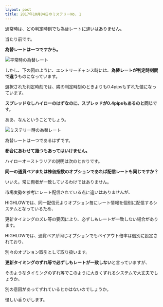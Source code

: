 ```yaml
---
layout: post
title: 2017年10月04日のミステリーNo. 1
---
```


通常時は、どの判定時刻でも為替レートに違いはありません。

当たり前です。

**為替レートは一つですから。**

![平常時の為替レート](https://misteryhunter.github.io/highlow-australia/images/2017-10-04-fig1.JPG "平常時の為替レート")


しかし、下の図のように、エントリーチャンス時には、**為替レートが判定時刻間で違う**ものになっています。

選択された判定時刻では、隣の判定時刻のときよりも0.4pipsもずれた値になっています。

**スプレッドなしハイローのはずなのに、スプレッドが0.4pipsもあるのと同じ**です。

ああ、なんということでしょう。

![ミステリー時の為替レート](https://misteryhunter.github.io/highlow-australia/images/2017-10-04-fig2.JPG "ミステリー時の為替レート")

為替レートは一つであるはずです。

**都合にあわせて幾つもあってはいけません。**



ハイローオーストラリアの説明は次のとおりです。

**同一の通貨ペアまたは株価指数のオプションであれば配信レートも同じですか？**

いいえ。常に両者が一致しているわけではありません。

市場実勢を参考にレート配信されている点に違いはありませんが、

HIGHLOWでは、同一配信元よりオプション毎にレート情報を個別に配信するシステムとなっているため、

更新タイミングのズレ等の要因により、必ずしもレートが一致しない場合があります。

HIGHLOWでは、通貨ペアが同じオプションでもペイアウト倍率は個別に設定されており、

別々のオプション取引として取り扱います。

**更新タイミングのずれ等で必ずしもレートが一致しない**と言っていますが、

そのようなタイミングのずれ等でこのように大きくずれるシステムで大丈夫でしょうか。

別の意図があってずれているとかはないのでしょうか。

怪しい香りがします。


